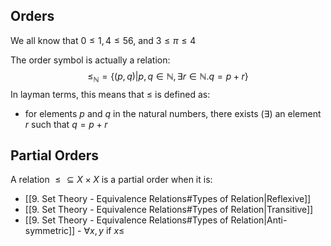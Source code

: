 ## Orders
We all know that $0\leq 1,4 \leq56$, and $3 \leq \pi \leq 4$

The order symbol is actually a relation:
$$
\leq_{\mathbb{N}} = \{ (p,q)|p,q\in \mathbb{N},\exists r\in \mathbb{N}. q=p+r \}
$$
In layman terms, this means that $\leq$ is defined as: 
- for elements $p$ and $q$ in the natural numbers, there exists ($\exists$) an element $r$ such that $q = p+r$
## Partial Orders
A relation $\leq \subseteq X \times X$ is a partial order when it is:
- [[9. Set Theory - Equivalence Relations#Types of Relation|Reflexive]]
-  [[9. Set Theory - Equivalence Relations#Types of Relation|Transitive]]
-  [[9. Set Theory - Equivalence Relations#Types of Relation|Anti-symmetric]] - $\forall x,y$ if $x\leq$